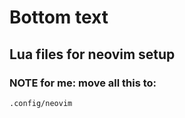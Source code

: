 # Bottom text

## Lua files for neovim setup

### NOTE for me: move all this to: 

```
.config/neovim
```
